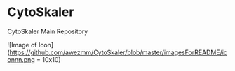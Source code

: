 # CytoSkaler
CytoSkaler Main Repository

![Image of Icon](https://github.com/awezmm/CytoSkaler/blob/master/imagesForREADME/iconnn.png = 10x10)
